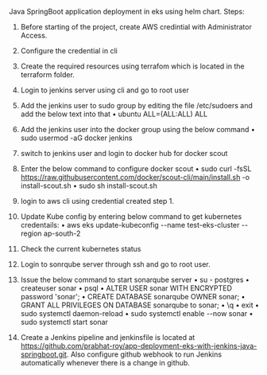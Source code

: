 Java SpringBoot application deployment in eks using helm chart.
Steps:
1.	Before starting of the project, create AWS credintial with Administrator Access.
2.	Configure the credential in cli
3.	Create the required resources using terrafom which is located in the terraform folder.
4.	Login to jenkins server using cli and go to root user
5.	Add the jenkins user to sudo group by editing the file /etc/sudoers and add the below text into that
•	ubuntu ALL=(ALL:ALL) ALL
6.	Add the jenkins user into the docker group using the below command
•	sudo usermod -aG docker jenkins
7.	switch to jenkins user and login to docker hub for docker scout
8.	Enter the below command to configure docker scout
•	sudo curl -fsSL https://raw.githubusercontent.com/docker/scout-cli/main/install.sh -o install-scout.sh
•	sudo sh install-scout.sh
9.	login to aws cli using credential created step 1.
10.	Update Kube config by entering below command to get kubernetes credentails:
•	aws eks update-kubeconfig --name test-eks-cluster --region ap-south-2
11.	Check the current kubernetes status
12.	Login to sonrqube server through ssh and go to root user.
13.	Issue the below command to start sonarqube server
•	su - postgres
•	createuser sonar
•	psql
•	ALTER USER sonar WITH ENCRYPTED password 'sonar';
•	CREATE DATABASE sonarqube OWNER sonar;
•	GRANT ALL PRIVILEGES ON DATABASE sonarqube to sonar; 
•	\q
•	exit
•	sudo systemctl daemon-reload
•	sudo systemctl enable --now sonar
•	sudo systemctl start sonar

14.	Create a Jenkins pipeline and jenkinsfile is located at https://github.com/prabhat-roy/app-deployment-eks-with-jenkins-java-springboot.git. Also configure github webhook to run Jenkins automatically whenever there is a change in github.
